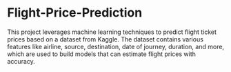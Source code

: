 # Flight-Price-Prediction
This project leverages machine learning techniques to predict flight ticket prices based on a dataset from Kaggle. The dataset contains various features like airline, source, destination, date of journey, duration, and more, which are used to build models that can estimate flight prices with accuracy.
